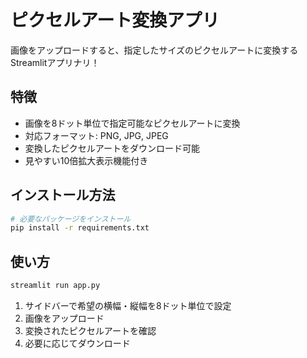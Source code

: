 # ピクセルアート変換アプリ

画像をアップロードすると、指定したサイズのピクセルアートに変換するStreamlitアプリナリ！

## 特徴

- 画像を8ドット単位で指定可能なピクセルアートに変換
- 対応フォーマット: PNG, JPG, JPEG
- 変換したピクセルアートをダウンロード可能
- 見やすい10倍拡大表示機能付き

## インストール方法

```bash
# 必要なパッケージをインストール
pip install -r requirements.txt
```

## 使い方

```bash
streamlit run app.py
```

1. サイドバーで希望の横幅・縦幅を8ドット単位で設定
2. 画像をアップロード
3. 変換されたピクセルアートを確認
4. 必要に応じてダウンロード 